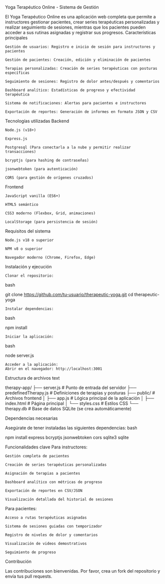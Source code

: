 Yoga Terapéutico Online - Sistema de Gestión


El Yoga Terapéutico Online es una aplicación web completa que permite a instructores gestionar pacientes, crear series terapéuticas personalizadas y realizar seguimiento de sesiones, mientras que los pacientes pueden acceder a sus rutinas asignadas y registrar sus progresos.
Características principales

    Gestión de usuarios: Registro e inicio de sesión para instructores y pacientes

    Gestión de pacientes: Creación, edición y eliminación de pacientes

    Terapias personalizadas: Creación de series terapéuticas con posturas específicas

    Seguimiento de sesiones: Registro de dolor antes/después y comentarios

    Dashboard analítico: Estadísticas de progreso y efectividad terapéutica

    Sistema de notificaciones: Alertas para pacientes e instructores

    Exportación de reportes: Generación de informes en formato JSON y CSV

Tecnologías utilizadas
Backend

    Node.js (v18+)

    Express.js

    Postgresql (Para conectarla a la nube y permitir realizar transacciones)

    bcryptjs (para hashing de contraseñas)

    jsonwebtoken (para autenticación)

    CORS (para gestión de orígenes cruzados)

Frontend

    JavaScript vanilla (ES6+)

    HTML5 semántico

    CSS3 moderno (Flexbox, Grid, animaciones)

    LocalStorage (para persistencia de sesión)

Requisitos del sistema

    Node.js v18 o superior

    NPM v8 o superior

    Navegador moderno (Chrome, Firefox, Edge)

Instalación y ejecución

    Clonar el repositorio:

bash

git clone https://github.com/tu-usuario/therapeutic-yoga.git
cd therapeutic-yoga

    Instalar dependencias:

bash

npm install

    Iniciar la aplicación:

bash

node server.js

    Acceder a la aplicación:
    Abrir en el navegador: http://localhost:3001

Estructura de archivos
text

therapy-app/
├── server.js               # Punto de entrada del servidor
├── predefinedTherapy.js    # Definiciones de terapias y posturas
├── public/                 # Archivos frontend
│   ├── app.js              # Lógica principal de la aplicación
│   ├── index.html          # Página principal
│   └── styles.css          # Estilos CSS
└── therapy.db              # Base de datos SQLite (se crea automáticamente)

Dependencias necesarias

Asegúrate de tener instaladas las siguientes dependencias:
bash

npm install express bcryptjs jsonwebtoken cors sqlite3 sqlite

Funcionalidades clave
Para instructores:

    Gestión completa de pacientes

    Creación de series terapéuticas personalizadas

    Asignación de terapias a pacientes

    Dashboard analítico con métricas de progreso

    Exportación de reportes en CSV/JSON

    Visualización detallada del historial de sesiones

Para pacientes:

    Acceso a rutas terapéuticas asignadas

    Sistema de sesiones guiadas con temporizador

    Registro de niveles de dolor y comentarios

    Visualización de videos demostrativos

    Seguimiento de progreso

Contribución

Las contribuciones son bienvenidas. Por favor, crea un fork del repositorio y envía tus pull requests.
